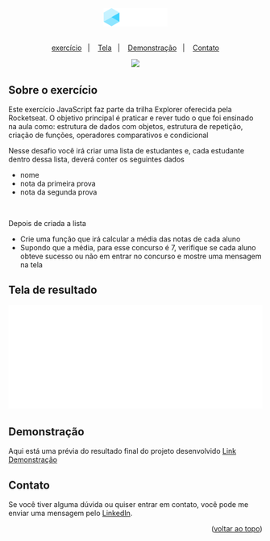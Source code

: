 <a name="readme-top"></a>

<div align="center">
  <img src=".github/logo.png" width="25%">

  <br>
  <br>

  <p>
    <a href="#-exercicio">exercício</a>&nbsp;&nbsp;&nbsp;|&nbsp;&nbsp;&nbsp;
    <a href="#-tela">Tela</a>&nbsp;&nbsp;&nbsp;|&nbsp;&nbsp;&nbsp;
    <a href="#-demonstracao">Demonstração</a>&nbsp;&nbsp;&nbsp;|&nbsp;&nbsp;&nbsp;
    <a href="#-contato">Contato</a>
  </p>
  
  <a href="#-license">
    <img src="https://img.shields.io/static/v1?label=license&message=MIT&color=348BA7&labelColor=000000">
  </a>
</div>

## Sobre o exercício
Este exercício JavaScript faz parte da trilha Explorer oferecida pela Rocketseat. O objetivo principal é praticar e rever tudo o que foi ensinado na aula como: estrutura de dados com objetos, estrutura de repetição, criação de funções, operadores comparativos e condicional


Nesse desafio você irá criar uma lista de estudantes e, cada estudante dentro dessa lista, deverá conter os seguintes dados
* nome
* nota da primeira prova
* nota da segunda prova

<br>

Depois de criada a lista
* Crie uma função que irá calcular a média das notas de cada aluno
* Supondo que a média, para esse concurso é 7, verifique se cada aluno obteve sucesso ou 
não em entrar no concurso e mostre uma mensagem na tela


## Tela de resultado
![preview](.github/preview.gif)


## Demonstração
Aqui está uma prévia do resultado final do projeto desenvolvido
[Link Demonstração](https://joao-sillva.github.io/exercicio-02-js/)


## Contato
Se você tiver alguma dúvida ou quiser entrar em contato, você pode me enviar uma mensagem pelo
[LinkedIn](https://www.linkedin.com/in/joao-sillva/).

<p align="right">(<a href="#readme-top">voltar ao topo</a>)</p>